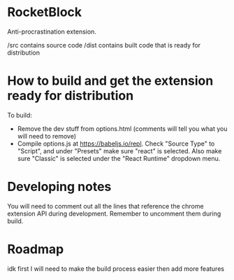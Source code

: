 # RocketBlock

Anti-procrastination extension.

/src contains source code
/dist contains built code that is ready for distribution

# How to build and get the extension ready for distribution

To build:
- Remove the dev stuff from options.html (comments will tell you what you will need to remove)
- Compile options.js at https://babeljs.io/repl. Check "Source Type" to "Script", and under "Presets" make sure "react" is selected. Also make sure "Classic" is selected under the "React Runtime" dropdown menu.

# Developing notes

You will need to comment out all the lines that reference the chrome extension API during development. Remember to uncomment them during build.

# Roadmap

idk first I will need to make the build process easier
then add more features 